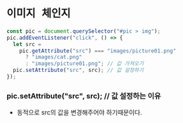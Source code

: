 # `이미지 체인지`

```js
const pic = document.querySelector("#pic > img");
pic.addEventListener("click", () => {
  let src =
    pic.getAttribute("src") === "images/picture01.png"
      ? "images/cat.png"
      : "images/picture01.png"; // 값 가져오기
  pic.setAttribute("src", src); // 값 설정하기
});
```

### pic.setAttribute("src", src); // 값 설정하는 이유

- 동적으로 src의 값을 변경해주어야 하기때문이다.
